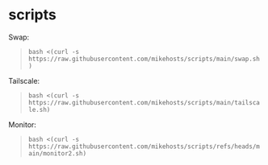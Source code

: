 # scripts

Swap: 
>```bash <(curl -s https://raw.githubusercontent.com/mikehosts/scripts/main/swap.sh)```


Tailscale:
>```bash <(curl -s https://raw.githubusercontent.com/mikehosts/scripts/main/tailscale.sh)```


Monitor:
>```bash <(curl -s https://raw.githubusercontent.com/mikehosts/scripts/refs/heads/main/monitor2.sh)```
